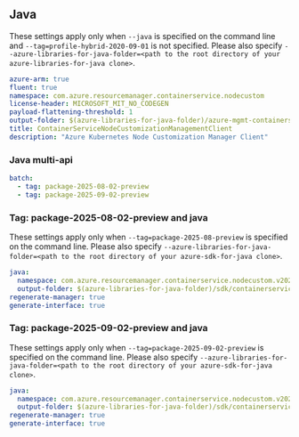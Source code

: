 ## Java

These settings apply only when `--java` is specified on the command line and `--tag=profile-hybrid-2020-09-01` is not specified.
Please also specify `--azure-libraries-for-java-folder=<path to the root directory of your azure-libraries-for-java clone>`.

```yaml $(java)
azure-arm: true
fluent: true
namespace: com.azure.resourcemanager.containerservice.nodecustom
license-header: MICROSOFT_MIT_NO_CODEGEN
payload-flattening-threshold: 1
output-folder: $(azure-libraries-for-java-folder)/azure-mgmt-containerservice-nodecustomization
title: ContainerServiceNodeCustomizationManagementClient
description: "Azure Kubernetes Node Customization Manager Client"
```

### Java multi-api

```yaml $(java) && $(multiapi)
batch:
  - tag: package-2025-08-02-preview
  - tag: package-2025-09-02-preview
```

### Tag: package-2025-08-02-preview and java

These settings apply only when `--tag=package-2025-08-preview` is specified on the command line.
Please also specify `--azure-libraries-for-java-folder=<path to the root directory of your azure-sdk-for-java clone>`.

```yaml $(tag) == 'package-2025-08-02-preview' && $(java) && $(multiapi)
java:
  namespace: com.azure.resourcemanager.containerservice.nodecustom.v2025_08_02_preview
  output-folder: $(azure-libraries-for-java-folder)/sdk/containerservice/mgmt-v2025_08_02_preview
regenerate-manager: true
generate-interface: true
```

### Tag: package-2025-09-02-preview and java

These settings apply only when `--tag=package-2025-09-02-preview` is specified on the command line.
Please also specify `--azure-libraries-for-java-folder=<path to the root directory of your azure-sdk-for-java clone>`.

```yaml $(tag) == 'package-2025-09-preview' && $(java) && $(multiapi)
java:
  namespace: com.azure.resourcemanager.containerservice.nodecustom.v2025_09_02_preview
  output-folder: $(azure-libraries-for-java-folder)/sdk/containerservice/mgmt-v2025_09_02_preview
regenerate-manager: true
generate-interface: true
```
